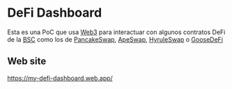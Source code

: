 # DeFi Dashboard
Esta es una PoC que usa [Web3](https://web3js.readthedocs.io/) para interactuar con algunos contratos DeFi de la [BSC](https://bscscan.com/) como los de [PancakeSwap](https://pancakeswap.finance/), [ApeSwap](https://apeswap.finance/), [HyruleSwap](https://app.hyruleswap.com/) o [GooseDeFi](https://www.goosedefi.com/)

## Web site
https://my-defi-dashboard.web.app/